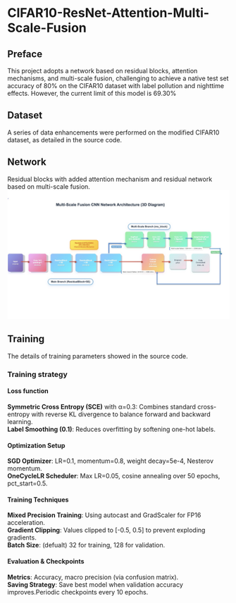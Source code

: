 # CIFAR10-ResNet-Attention-Multi-Scale-Fusion
## Preface
This project adopts a network based on residual blocks, attention mechanisms, and multi-scale fusion, challenging to achieve a native test set accuracy of 80% on the CIFAR10 dataset with label pollution and nighttime effects. However, the current limit of this model is 69.30%
## Dataset
A series of data enhancements were performed on the modified CIFAR10 dataset, as detailed in the source code.
## Network
Residual blocks with added attention mechanism and residual network based on multi-scale fusion.
![img.png](resouces/network.png)
## Training
The details of training parameters showed in the source code.
### Training strategy
#### Loss function
**Symmetric Cross Entropy (SCE)** with α=0.3: Combines standard cross-entropy with reverse KL divergence to balance forward and backward learning.  
**Label Smoothing (0.1)**: Reduces overfitting by softening one-hot labels.
#### Optimization Setup
**SGD Optimizer**: LR=0.1, momentum=0.8, weight decay=5e-4, Nesterov momentum.  
**OneCycleLR Scheduler**: Max LR=0.05, cosine annealing over 50 epochs, pct_start=0.5.
#### Training Techniques

**Mixed Precision Training**: Using autocast and GradScaler for FP16 acceleration.  
**Gradient Clipping**: Values clipped to [-0.5, 0.5] to prevent exploding gradients.  
**Batch Size**: (defualt) 32 for training, 128 for validation.

#### Evaluation & Checkpoints

**Metrics**: Accuracy, macro precision (via confusion matrix).  
**Saving Strategy**: Save best model when validation accuracy improves.Periodic checkpoints every 10 epochs.